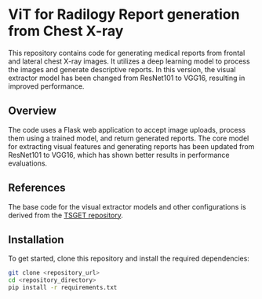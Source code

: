 # ViT for Radilogy Report generation from Chest X-ray

This repository contains code for generating medical reports from frontal and lateral chest X-ray images. It utilizes a deep learning model to process the images and generate descriptive reports. In this version, the visual extractor model has been changed from ResNet101 to VGG16, resulting in improved performance.

## Overview

The code uses a Flask web application to accept image uploads, process them using a trained model, and return generated reports. The core model for extracting visual features and generating reports has been updated from ResNet101 to VGG16, which has shown better results in performance evaluations.

## References

The base code for the visual extractor models and other configurations is derived from the [TSGET repository](https://github.com/SKD-HPC/TSGET).

## Installation

To get started, clone this repository and install the required dependencies:

```bash
git clone <repository_url>
cd <repository_directory>
pip install -r requirements.txt



